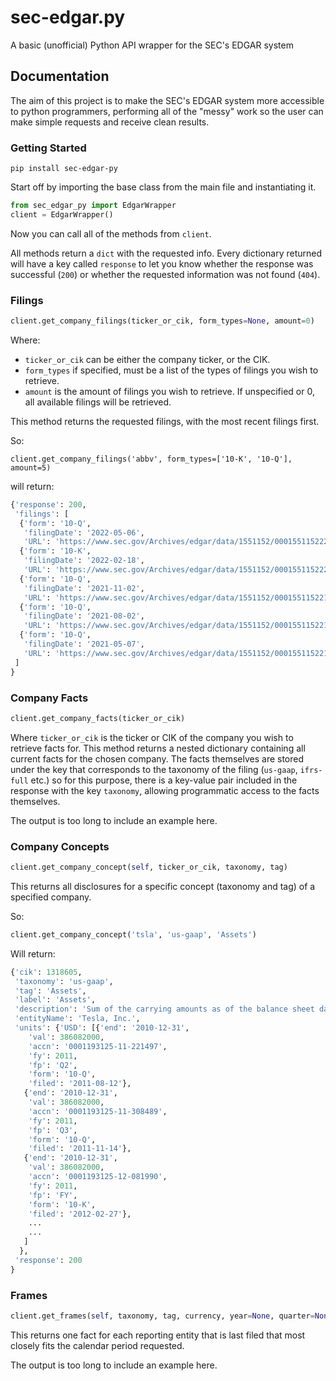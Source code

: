 # sec-edgar.py
A basic (unofficial) Python API wrapper for the SEC's EDGAR system

## Documentation

The aim of this project is to make the SEC's EDGAR system more accessible to python programmers, performing all of the "messy" work so the user can make simple requests and receive clean results.

### Getting Started

`pip install sec-edgar-py`

Start off by importing the base class from the main file and instantiating it.
```py
from sec_edgar_py import EdgarWrapper
client = EdgarWrapper()
```
Now you can call all of the methods from `client`.

All methods return a `dict` with the requested info. Every dictionary returned will have a key called `response` to let you know whether the response was successful (`200`) or whether the requested information was not found (`404`).

### Filings
```py 
client.get_company_filings(ticker_or_cik, form_types=None, amount=0)
```

Where:
  * `ticker_or_cik` can be either the company ticker, or the CIK.
  * `form_types` if specified, must be a list of the types of filings you wish to retrieve.
  * `amount` is the amount of filings you wish to retrieve. If unspecified or 0, all available filings will be retrieved.

This method returns the requested filings, with the most recent filings first.
 
So:

`client.get_company_filings('abbv', form_types=['10-K', '10-Q'], amount=5)`

will return:
```py 
{'response': 200,
 'filings': [
  {'form': '10-Q',
   'filingDate': '2022-05-06',
   'URL': 'https://www.sec.gov/Archives/edgar/data/1551152/000155115222000017/abbv-20220331.htm'},
  {'form': '10-K',
   'filingDate': '2022-02-18',
   'URL': 'https://www.sec.gov/Archives/edgar/data/1551152/000155115222000007/abbv-20211231.htm'},
  {'form': '10-Q',
   'filingDate': '2021-11-02',
   'URL': 'https://www.sec.gov/Archives/edgar/data/1551152/000155115221000031/abbv-20210930.htm'},
  {'form': '10-Q',
   'filingDate': '2021-08-02',
   'URL': 'https://www.sec.gov/Archives/edgar/data/1551152/000155115221000025/abbv-20210630.htm'},
  {'form': '10-Q',
   'filingDate': '2021-05-07',
   'URL': 'https://www.sec.gov/Archives/edgar/data/1551152/000155115221000016/abbv-20210331.htm'}
 ]
}
```

### Company Facts
```py 
client.get_company_facts(ticker_or_cik)
```

Where `ticker_or_cik` is the ticker or CIK of the company you wish to retrieve facts for. This method returns a nested dictionary containing all current facts for the chosen company.
The facts themselves are stored under the key that corresponds to the taxonomy of the filing (`us-gaap`, `ifrs-full` etc.) so for this purpose, there is a key-value pair included in the response with the key `taxonomy`, allowing programmatic access to the facts themselves.

The output is too long to include an example here.

### Company Concepts
```py 
client.get_company_concept(self, ticker_or_cik, taxonomy, tag)
```
This returns all disclosures for a specific concept (taxonomy and tag) of a specified company.

So:

```py 
client.get_company_concept('tsla', 'us-gaap', 'Assets')
```

Will return:

```py 
{'cik': 1318605,
 'taxonomy': 'us-gaap',
 'tag': 'Assets',
 'label': 'Assets',
 'description': 'Sum of the carrying amounts as of the balance sheet date of all assets that are recognized. Assets are probable future economic benefits obtained or controlled by an entity as a result of past transactions or events.',
 'entityName': 'Tesla, Inc.',
 'units': {'USD': [{'end': '2010-12-31',
    'val': 386082000,
    'accn': '0001193125-11-221497',
    'fy': 2011,
    'fp': 'Q2',
    'form': '10-Q',
    'filed': '2011-08-12'},
   {'end': '2010-12-31',
    'val': 386082000,
    'accn': '0001193125-11-308489',
    'fy': 2011,
    'fp': 'Q3',
    'form': '10-Q',
    'filed': '2011-11-14'},
   {'end': '2010-12-31',
    'val': 386082000,
    'accn': '0001193125-12-081990',
    'fy': 2011,
    'fp': 'FY',
    'form': '10-K',
    'filed': '2012-02-27'},
    ...
    ...
   ]
  },
 'response': 200
}
```
### Frames
```py 
client.get_frames(self, taxonomy, tag, currency, year=None, quarter=None, instantaneous=True)
```

This returns one fact for each reporting entity that is last filed that most closely fits the calendar period requested. 

The output is too long to include an example here.
